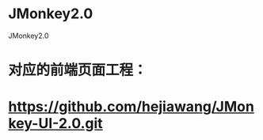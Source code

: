 # JMonkey2.0
JMonkey2.0

<h1>对应的前端页面工程：</h1>
<h1>
    <a href="https://github.com/hejiawang/JMonkey-UI-2.0.git">
        https://github.com/hejiawang/JMonkey-UI-2.0.git
    </a>
</h1>

